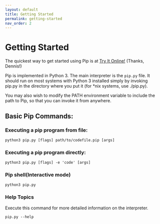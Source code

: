 ```yaml
---
layout: default
title: Getting Started
permalink: getting-started
nav_order: 2
---
```


# Getting Started

The quickest way to get started using Pip is at [Try It Online!](https://tio.run/#pip) (Thanks, Dennis!)

Pip is implemented in Python 3.
The main interpreter is the `pip.py` file. It should run on most systems with Python 3 installed simply by invoking pip.py in the directory where you put it (for *nix systems, use ./pip.py).

You may also wish to modify the PATH environment variable to include the path to Pip, so that you can invoke it from anywhere. 

## Basic Pip Commands:

### Executing a pip program from file:
`python3 pip.py [flags] path/to/codefile.pip [args]`	
### Executing a pip program directly:
`python3 pip.py [flags] -e 'code' [args]`
### Pip shell(Interactive mode)
`python3 pip.py`
### Help Topics
Execute this command for more detailed information on the interpreter.

 `pip.py --help`
